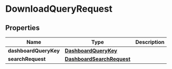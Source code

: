 # DownloadQueryRequest

## Properties
Name | Type | Description | Notes
------------ | ------------- | ------------- | -------------
**dashboardQueryKey** | [**DashboardQueryKey**](DashboardQueryKey.md) |  |  [optional]
**searchRequest** | [**DashboardSearchRequest**](DashboardSearchRequest.md) |  |  [optional]

